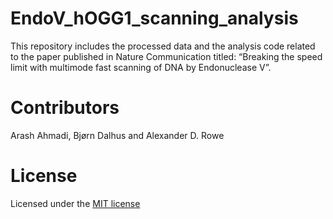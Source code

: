 # EndoV_hOGG1_scanning_analysis
This repository includes the processed data and the analysis code related to the paper published in Nature Communication titled: “Breaking the speed limit with multimode fast scanning of DNA by Endonuclease V”.

# Contributors
Arash Ahmadi, Bjørn Dalhus and Alexander D. Rowe

# License
Licensed under the [MIT license](LICENSE) 


 
